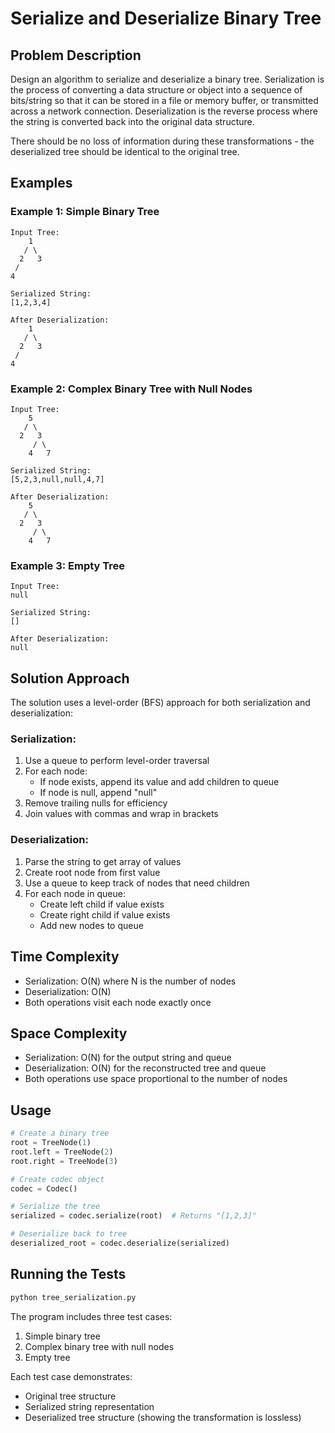 # Serialize and Deserialize Binary Tree

## Problem Description
Design an algorithm to serialize and deserialize a binary tree. Serialization is the process of converting a data structure or object into a sequence of bits/string so that it can be stored in a file or memory buffer, or transmitted across a network connection. Deserialization is the reverse process where the string is converted back into the original data structure.

There should be no loss of information during these transformations - the deserialized tree should be identical to the original tree.

## Examples

### Example 1: Simple Binary Tree
```
Input Tree:
    1
   / \
  2   3
 /
4

Serialized String:
[1,2,3,4]

After Deserialization:
    1
   / \
  2   3
 /
4
```

### Example 2: Complex Binary Tree with Null Nodes
```
Input Tree:
    5
   / \
  2   3
     / \
    4   7

Serialized String:
[5,2,3,null,null,4,7]

After Deserialization:
    5
   / \
  2   3
     / \
    4   7
```

### Example 3: Empty Tree
```
Input Tree:
null

Serialized String:
[]

After Deserialization:
null
```

## Solution Approach

The solution uses a level-order (BFS) approach for both serialization and deserialization:

### Serialization:
1. Use a queue to perform level-order traversal
2. For each node:
   - If node exists, append its value and add children to queue
   - If node is null, append "null"
3. Remove trailing nulls for efficiency
4. Join values with commas and wrap in brackets

### Deserialization:
1. Parse the string to get array of values
2. Create root node from first value
3. Use a queue to keep track of nodes that need children
4. For each node in queue:
   - Create left child if value exists
   - Create right child if value exists
   - Add new nodes to queue

## Time Complexity
- Serialization: O(N) where N is the number of nodes
- Deserialization: O(N)
- Both operations visit each node exactly once

## Space Complexity
- Serialization: O(N) for the output string and queue
- Deserialization: O(N) for the reconstructed tree and queue
- Both operations use space proportional to the number of nodes

## Usage
```python
# Create a binary tree
root = TreeNode(1)
root.left = TreeNode(2)
root.right = TreeNode(3)

# Create codec object
codec = Codec()

# Serialize the tree
serialized = codec.serialize(root)  # Returns "[1,2,3]"

# Deserialize back to tree
deserialized_root = codec.deserialize(serialized)
```

## Running the Tests
```bash
python tree_serialization.py
```

The program includes three test cases:
1. Simple binary tree
2. Complex binary tree with null nodes
3. Empty tree

Each test case demonstrates:
- Original tree structure
- Serialized string representation
- Deserialized tree structure (showing the transformation is lossless) 